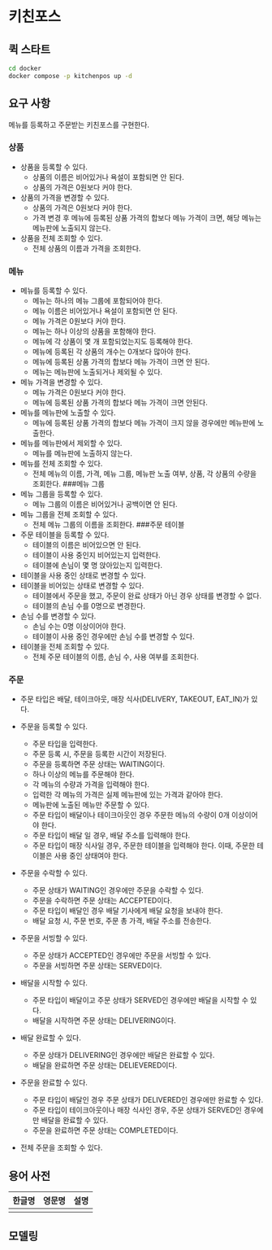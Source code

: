 # 키친포스

## 퀵 스타트

```sh
cd docker
docker compose -p kitchenpos up -d
```

## 요구 사항
메뉴를 등록하고 주문받는 키친포스를 구현한다.
### 상품
- 상품을 등록할 수 있다.
  - 상품의 이름은 비어있거나 욕설이 포함되면 안 된다. 
  - 상품의 가격은 0원보다 커야 한다.
- 상품의 가격을 변경할 수 있다.
  - 상품의 가격은 0원보다 커야 한다.
  - 가격 변경 후 메뉴에 등록된 상품 가격의 합보다 메뉴 가격이 크면, 해당 메뉴는 메뉴판에 노출되지 않는다.
- 상품을 전체 조회할 수 있다.
  - 전체 상품의 이름과 가격을 조회한다.
  
### 메뉴
- 메뉴를 등록할 수 있다.
  - 메뉴는 하나의 메뉴 그룹에 포함되어야 한다.
  - 메뉴 이름은 비어있거나 욕설이 포함되면 안 된다.
  - 메뉴 가격은 0원보다 커야 한다.
  - 메뉴는 하나 이상의 상품을 포함해야 한다.
  - 메뉴에 각 상품이 몇 개 포함되었는지도 등록해야 한다.
  - 메뉴에 등록된 각 상품의 개수는 0개보다 많아야 한다.
  - 메뉴에 등록된 상품 가격의 합보다 메뉴 가격이 크면 안 된다.
  - 메뉴는 메뉴판에 노출되거나 제외될 수 있다.
- 메뉴 가격을 변경할 수 있다.
  - 메뉴 가격은 0원보다 커야 한다.
  - 메뉴에 등록된 상품 가격의 합보다 메뉴 가격이 크면 안된다.
- 메뉴를 메뉴판에 노출할 수 있다.
  - 메뉴에 등록된 상품 가격의 합보다 메뉴 가격이 크지 않을 경우에만 메뉴판에 노출한다.
- 메뉴를 메뉴판에서 제외할 수 있다.
  - 메뉴를 메뉴판에 노출하지 않는다.
- 메뉴를 전체 조회할 수 있다.
  - 전체 메뉴의 이름, 가격, 메뉴 그룹, 메뉴판 노출 여부, 상품, 각 상품의 수량을 조회한다.
###메뉴 그룹
- 메뉴 그룹을 등록할 수 있다.
  - 메뉴 그룹의 이름은 비어있거나 공백이면 안 된다.
- 메뉴 그룹을 전체 조회할 수 있다.
  - 전체 메뉴 그룹의 이름을 조회한다.
###주문 테이블
- 주문 테이블을 등록할 수 있다.
  - 테이블의 이름은 비어있으면 안 된다.
  - 테이블이 사용 중인지 비어있는지 입력한다.
  - 테이블에 손님이 몇 명 앉아있는지 입력한다.
- 테이블을 사용 중인 상태로 변경할 수 있다.
- 테이블을 비어있는 상태로 변경할 수 있다.
  - 테이블에서 주문을 했고, 주문이 완료 상태가 아닌 경우 상태를 변경할 수 없다. 
  - 테이블의 손님 수를 0명으로 변경한다.
- 손님 수를 변경할 수 있다.
  - 손님 수는 0명 이상이어야 한다.
  - 테이블이 사용 중인 경우에만 손님 수를 변경할 수 있다.
- 테이블을 전체 조회할 수 있다.
  - 전체 주문 테이블의 이름, 손님 수, 사용 여부를 조회한다.

### 주문
- 주문 타입은 배달, 테이크아웃, 매장 식사(DELIVERY, TAKEOUT, EAT_IN)가 있다.
- 주문을 등록할 수 있다.
  - 주문 타입을 입력한다.
  - 주문 등록 시, 주문을 등록한 시간이 저장된다.
  - 주문을 등록하면 주문 상태는 WAITING이다.
  - 하나 이상의 메뉴를 주문해야 한다.
  - 각 메뉴의 수량과 가격을 입력해야 한다.
  - 입력한 각 메뉴의 가격은 실제 메뉴판에 있는 가격과 같아야 한다.
  - 메뉴판에 노출된 메뉴만 주문할 수 있다.
  - 주문 타입이 배달이나 테이크아웃인 경우 주문한 메뉴의 수량이 0개 이상이어야 한다.
  - 주문 타입이 배달 일 경우, 배달 주소를 입력해야 한다.
  - 주문 타입이 매장 식사일 경우, 주문한 테이블을 입력해야 한다. 이때, 주문한 테이블은 사용 중인 상태여야 한다.

- 주문을 수락할 수 있다.
  - 주문 상태가 WAITING인 경우에만 주문을 수락할 수 있다.
  - 주문을 수락하면 주문 상태는 ACCEPTED이다.
  - 주문 타입이 배달인 경우 배달 기사에게 배달 요청을 보내야 한다.
  - 배달 요청 시, 주문 번호, 주문 총 가격, 배달 주소를 전송한다.

- 주문을 서빙할 수 있다.
  - 주문 상태가 ACCEPTED인 경우에만 주문을 서빙할 수 있다.
  - 주문을 서빙하면 주문 상태는 SERVED이다.
- 배달을 시작할 수 있다.
  - 주문 타입이 배달이고 주문 상태가 SERVED인 경우에만 배달을 시작할 수 있다.
  - 배달을 시작하면 주문 상태는 DELIVERING이다. 
- 배달 완료할 수 있다.
  - 주문 상태가 DELIVERING인 경우에만 배달은 완료할 수 있다.
  - 배달을 완료하면 주문 상태는 DELIEVERED이다.
- 주문을 완료할 수 있다.
  - 주문 타입이 배달인 경우 주문 상태가 DELIVERED인 경우에만 완료할 수 있다.
  - 주문 타입이 테이크아웃이나 매장 식사인 경우, 주문 상태가 SERVED인 경우에만 배달을 완료할 수 있다.
  - 주문을 완료하면 주문 상태는 COMPLETED이다.
- 전체 주문을 조회할 수 있다.
  
    
## 용어 사전

| 한글명 | 영문명 | 설명 |
| --- | --- | --- |
|  |  |  |

## 모델링
